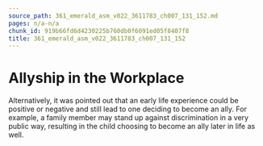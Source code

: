 ```yaml
---
source_path: 361_emerald_asm_v022_3611783_ch007_131_152.md
pages: n/a-n/a
chunk_id: 919b66fd6d4230225b760db0f6091ed05f8407f8
title: 361_emerald_asm_v022_3611783_ch007_131_152
---
```

# Allyship in the Workplace

Alternatively, it was pointed out that an early life experience could be positive or negative and still lead to one deciding to become an ally. For example, a family member may stand up against discrimination in a very public way, resulting in the child choosing to become an ally later in life as well.
